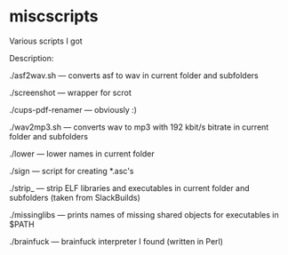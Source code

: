 miscscripts
===========

Various scripts I got

Description:

./asf2wav.sh — converts asf to wav in current folder and subfolders

./screenshot — wrapper for scrot

./cups-pdf-renamer — obviously :)

./wav2mp3.sh — converts wav to mp3 with 192 kbit/s bitrate in current folder and subfolders

./lower — lower names in current folder

./sign — script for creating *.asc's

./strip_ — strip ELF libraries and executables in current folder and subfolders (taken from SlackBuilds)

./missinglibs — prints names of missing shared objects for executables in $PATH

./brainfuck — brainfuck interpreter I found (written in Perl)
